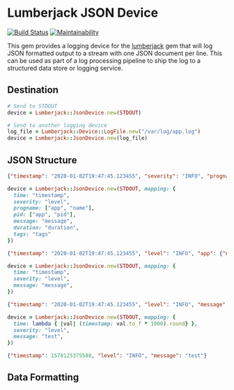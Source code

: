 # Lumberjack JSON Device

[![Build Status](https://travis-ci.org/bdurand/lumberjack_json_device.svg?branch=master)](https://travis-ci.org/bdurand/lumberjack_json_device)
[![Maintainability](https://api.codeclimate.com/v1/badges/c62cb886b86381560810/maintainability)](https://codeclimate.com/github/bdurand/lumberjack_json_device/maintainability)

This gem provides a logging device for the [lumberjack](https://github.com/bdurand/lumberjack) gem that will log JSON formatted output to a stream with one JSON document per line. This can be used as part of a log processing pipeline to ship the log to a structured data store or logging service.

## Destination

```ruby
# Send to STDOUT
device = Lumberjack::JsonDevice.new(STDOUT)

# Send to another logging device
log_file = Lumberjack::Device::LogFile.new("/var/log/app.log")
device = Lumberjack::JsonDevice.new(log_file)
```

## JSON Structure

```json
{"timestamp": "2020-01-02T19:47:45.123455", "severity": "INFO", "progname": "web", "pid": 101, "message": "test", "tags": {"foo": "bar"}}
```


```ruby
device = Lumberjack::JsonDevice.new(STDOUT, mapping: {
  time: "timestamp",
  severity: "level",
  progname: ["app", "name"],
  pid: ["app", "pid"],
  message: "message",
  duration: "duration",
  tags: "tags"
})
```

```json
{"timestamp": "2020-01-02T19:47:45.123455", "level": "INFO", "app": {"name": "web", "pid": 101}, "message": "test", "duration": 5, "tags": {"foo": "bar"}}
```

```ruby
device = Lumberjack::JsonDevice.new(STDOUT, mapping: {
  time: "timestamp",
  severity: "level",
  message: "message",
})
```

```json
{"timestamp": "2020-01-02T19:47:45.123455", "level": "INFO", "message": "test"}
```


```ruby
device = Lumberjack::JsonDevice.new(STDOUT, mapping: {
  time: lambda { |val| (timestamp: val.to_f * 1000).round} },
  severity: "level",
  message: "test",
})
```

```json
{"timestamp": 1578125375588, "level": "INFO", "message": "test"}
```

## Data Formatting

